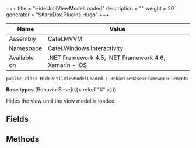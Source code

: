

+++
title = "HideUntilViewModelLoaded" 
description = ""
weight = 20
generator = "SharpDox.Plugins.Hugo"
+++

Name|Value
---|---
Assembly|Catel.MVVM
Namespace|Catel.Windows.Interactivity
Available on|.NET Framework 4.5, .NET Framework 4.6, Xamarin - iOS

```
public class HideUntilViewModelLoaded : BehaviorBase<FrameworkElement>
```

**Base types**
[BehaviorBase]({{< relref "#" >}})

Hides the view until the view model is loaded.

## Fields

## Methods

